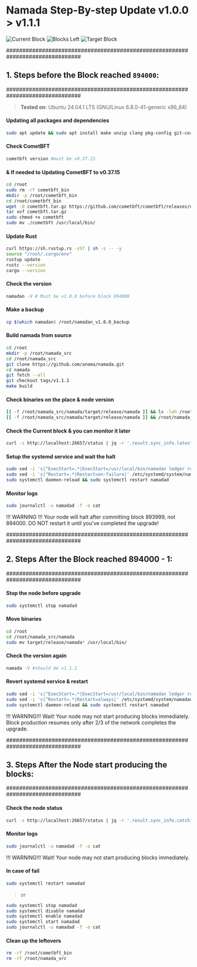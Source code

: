 # Namada Step-By-step Update  v1.0.0 > v1.1.1
![Current Block](https://img.shields.io/badge/Current_Block-1117681-blue)
![Blocks Left](https://img.shields.io/badge/Blocks_Left--284-blue)
![Target Block](https://img.shields.io/badge/Target_Block-894000-blue)

###############################################################################
## 1. Steps before the Block reached `894000`:
###############################################################################
>**Tested on**: Ubuntu 24.04.1 LTS (GNU/Linux 6.8.0-41-generic x86_64)

#### Updating all packages and dependencies
```bash
sudo apt update && sudo apt install make unzip clang pkg-config git-core libudev-dev libssl-dev build-essential libclang-18-dev protobuf-compiler git jq ncdu bsdmainutils htop lsof net-tools -y
```
#### Check CometBFT 
```bash 
cometbft version #must be v0.37.15
```
#### & If needed to Updating CometBFT to v0.37.15
```bash
cd /root
sudo rm -rf cometbft_bin
mkdir -p /root/cometbft_bin
cd /root/cometbft_bin
wget -O cometbft.tar.gz https://github.com/cometbft/cometbft/releases/download/v0.37.15/cometbft_0.37.15_linux_amd64.tar.gz
tar xvf cometbft.tar.gz
sudo chmod +x cometbft
sudo mv ./cometbft /usr/local/bin/
```
#### Update Rust
```bash
curl https://sh.rustup.rs -sSf | sh -s -- -y
source "/root/.cargo/env"
rustup update
rustc --version
cargo --version
```
#### Check the version
```bash
namadan -V # Must be v1.0.0 before block 894000
```
#### Make a backup
```bash
cp $(which namadan) /root/namadan_v1.0.0_backup
```
#### Build namada from source
```bash
cd /root
mkdir -p /root/namada_src
cd /root/namada_src
git clone https://github.com/anoma/namada.git
cd namada
git fetch --all
git checkout tags/v1.1.1
make build
```
#### Check binaries on the place & node version
```bash
[[ -f /root/namada_src/namada/target/release/namada ]] && ls -lah /root/namada_src/namada/target/release/
[[ -f /root/namada_src/namada/target/release/namada ]] && /root/namada_src/namada/target/release/namada -V
```
#### Check the Current block & you can monitor it later
```bash
curl -s http://localhost:26657/status | jq -r '.result.sync_info.latest_block_height'
```
#### Setup the systemd service and wait the halt
```bash
sudo sed -i 's|^ExecStart=.*|ExecStart=/usr/local/bin/namadan ledger run-until --block-height 894000 --halt|' /etc/systemd/system/namadad.service && \
sudo sed -i 's|^Restart=.*|Restart=on-failure|' /etc/systemd/system/namadad.service && \
sudo systemctl daemon-reload && sudo systemctl restart namadad
```
#### Monitor logs
```bash
sudo journalctl -u namadad -f -o cat
```
!!! WARNING !!! Your node will halt after committing block 893999, not 894000.
DO NOT restart it until you've completed the upgrade!

###############################################################################
## 2. Steps After the Block reached 894000 - 1:
###############################################################################

#### Stop the node before upgrade
```bash
sudo systemctl stop namadad
```
#### Move binaries
```bash
cd /root
cd /root/namada_src/namada
sudo mv target/release/namada* /usr/local/bin/
```
#### Check the version again
```bash
namada -V #should be v1.1.1
```
#### Revert systemd service & restart
```bash
sudo sed -i 's|^ExecStart=.*|ExecStart=/usr/local/bin/namadan ledger run|' /etc/systemd/system/namadad.service && \
sudo sed -i 's|^Restart=.*|Restart=always|' /etc/systemd/system/namadad.service && \
sudo systemctl daemon-reload && sudo systemctl restart namadad
```

!!! WARNING!!! Wait! Your node may not start producing blocks immediately. 
Block production resumes only after 2/3 of the network completes the upgrade.

###############################################################################
## 3. Steps After the Node start producing the blocks:
###############################################################################

#### Check the node status
```bash
curl -s http://localhost:26657/status | jq -r '.result.sync_info.catching_up'
```
#### Monitor logs
```bash
sudo journalctl -u namadad -f -o cat
```
!!! WARNING!!! Wait! Your node may not start producing blocks immediately.

#### In case of fail
```bash
sudo systemctl restart namadad
```
>or 
```bash
sudo systemctl stop namadad
sudo systemctl disable namadad
sudo systemctl enable namadad
sudo systemctl start namadad
sudo journalctl -u namadad -f -o cat
```
#### Clean up the leftovers
```bash
rm -rf /root/cometbft_bin
rm -rf /root/namada_src
```

